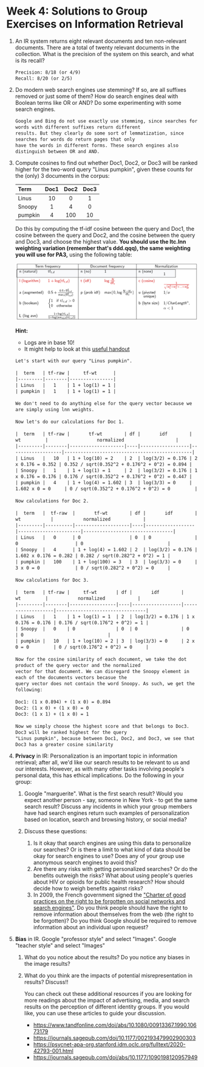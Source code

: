 # Week 4: Solutions to Group Exercises on Information Retrieval

1. An IR system returns eight relevant documents and ten non-relevant documents. There are a total of twenty relevant documents in the collection. 
What is the precision of the system on this search, and what is its recall?

   ```
   Precision: 8/18 (or 4/9)
   Recall: 8/20 (or 2/5)
   ```

2. Do modern web search engines use stemming? If so, are all suffixes removed or just some of them? How do search engines deal with Boolean terms like OR or AND? 
Do some experimenting with some search engines.

   ```
   Google and Bing do not use exactly use stemming, since searches for words with different suffixes return different 
   results. But they clearly do some sort of lemmatization, since searches for words do return pages that only 
   have the words in different forms. These search engines also distinguish between OR and AND.
   ```

3. Compute cosines to find out whether Doc1, Doc2, or Doc3 will be ranked higher for the two-word query "Linus pumpkin", 
given these counts for the (only) 3 documents in the corpus:

   | Term    | Doc1 | Doc2 | Doc3 |
   |:--------|:----:|:----:|:----:|
   | Linus   | 10   | 0    | 1    |
   | Snoopy  | 1    | 4    | 0    |
   | pumpkin | 4    | 100  | 10   |

   Do this by computing the tf-idf cosine between the query and Doc1, the cosine between the query and Doc2, and the cosine between the query and Doc3, 
and choose the highest value. **You should use the ltc.lnn weighting variation (remember that's ddd.qqq), the same weighting you will use for PA3,** using the following table:

   ![Weighting variations table](cosinechart.jpeg)

   **Hint:**
   - Logs are in base 10!
   - It might help to look at this [useful handout](CS124_IR_Handout.pdf)

   ```
   Let's start with our query "Linus pumpkin".
   
   |  term   | tf-raw |     tf-wt      |
   |---------|--------|----------------|
   | Linus   |   1    | 1 + log(1) = 1 |
   | pumpkin |   1    | 1 + log(1) = 1 |
   
   We don't need to do anything else for the query vector because we are simply using lnn weights.
   
   Now let's do our calculations for Doc 1.
   
   |  term   | tf-raw |       tf-wt        | df |       idf        |        wt         |                  normalized                   |
   |---------|--------|--------------------|----|------------------|-------------------|-----------------------------------------------|
   | Linus   |   10   | 1 + log(10) = 2    | 2  | log(3/2) = 0.176 | 2 x 0.176 = 0.352 | 0.352 / sqrt(0.352^2 + 0.176^2 + 0^2) = 0.894 |
   | Snoopy  |   1    | 1 + log(1) = 1     | 2  | log(3/2) = 0.176 | 1 x 0.176 = 0.176 | 0.176 / sqrt(0.352^2 + 0.176^2 + 0^2) = 0.447 |
   | pumpkin |   4    | 1 + log(4) = 1.602 | 3  | log(3/3) = 0     | 1.602 x 0 = 0     | 0 / sqrt(0.352^2 + 0.176^2 + 0^2) = 0         |
   
   Now calculations for Doc 2.
   
   |  term   |  tf-raw  |       tf-wt        | df |       idf        |          wt           |           normalized            |
   |---------|----------|--------------------|----|------------------|-----------------------|---------------------------------|
   | Linus   |   0      | 0                  | 0  | 0                | 0                     | 0                               |
   | Snoopy  |   4      | 1 + log(4) = 1.602 | 2  | log(3/2) = 0.176 | 1.602 x 0.176 = 0.282 | 0.282 / sqrt(0.282^2 + 0^2) = 1 |
   | pumpkin |   100    | 1 + log(100) = 3   | 3  | log(3/3) = 0     | 3 x 0 = 0             | 0 / sqrt(0.282^2 + 0^2) = 0     |
   
   Now calculations for Doc 3.
   
   |  term   | tf-raw |     tf-wt       | df |       idf        |        wt         |           normalized            |
   |---------|--------|-----------------|----|------------------|-------------------|---------------------------------|
   | Linus   |   1    | 1 + log(1) = 1  | 2  | log(3/2) = 0.176 | 1 x 0.176 = 0.176 | 0.176 / sqrt(0.176^2 + 0^2) = 1 |
   | Snoopy  |   0    | 0               | 0  | 0                | 0                 | 0                               |
   | pumpkin |   10   | 1 + log(10) = 2 | 3  | log(3/3) = 0     | 2 x 0 = 0         | 0 / sqrt(0.176^2 + 0^2) = 0     |
   
   Now for the cosine similarity of each document, we take the dot product of the query vector and the normalized 
   vector for that document. We can disregard the Snoopy element in each of the documents vectors becasue the 
   query vector does not contain the word Snoopy. As such, we get the following:
   
   Doc1: (1 x 0.894) + (1 x 0) = 0.894
   Doc2: (1 x 0) + (1 x 0) = 0
   Doc3: (1 x 1) + (1 x 0) = 1
   
   Now we simply choose the highest score and that belongs to Doc3. Doc3 will be ranked highest for the query 
   "Linus pumpkin", because between Doc1, Doc2, and Doc3, we see that Doc3 has a greater cosine similarity
   ```

4. **Privacy** in IR: Personalization is an important topic in information retrieval; after all, we'd like our search results to be relevant to us and our interests.
 However, as with many other tasks involving people's personal data, this has ethical implications. Do the following in your group:
   1. Google "marguerite". What is the first search result? Would you expect another person - say, someone in New York - to get the same search result? 
Discuss any incidents in which your group members have had search engines return such examples of personalization based on location, search and browsing history, or social media?
   
   2. Discuss these questions:
      1. Is it okay that search engines are using this data to personalize our searches? Or is there a limit to what kind of data should be okay for search engines to use? 
Does any of your group use anonymous search engines to avoid this?
      2. Are there any risks with getting personalized searches? Or do the benefits outweigh the risks? What about using people's queries about HIV or opioids 
for public health research? How should decide how to weigh benefits against risks?
      3. In 2009, the French government signed the ["Charter of good practices on the right to be forgotten on social networks and search engines"](https://fr.wikisource.org/wiki/Charte_du_droit_%C3%A0_l%E2%80%99oubli_dans_les_sites_collaboratifs_et_les_moteurs_de_recherche). 
      Do you think people should have the right to remove information about themselves from the web (the right to be forgotten)? 
Do you think Google should be required to remove information about an individual upon request?

4. **Bias** in IR. Google "professor style" and select "Images". Google "teacher style" and select "Images"
   1. What do you notice about the results? Do you notice any biases in the image results?
   2. What do you think are the impacts of potential misrepresentation in results? Discuss!!  

      You can check out these additional resources if you are looking for more readings about the impact of advertising, media, and search results 
on the perception of different identity groups. If you would like, you can use these articles to guide your discussion.
      - https://www.tandfonline.com/doi/abs/10.1080/00913367.1990.10673179
      - https://journals.sagepub.com/doi/10.1177/002193479902900303
      - https://psycnet-apa-org.stanford.idm.oclc.org/fulltext/2020-42793-001.html
      - https://journals.sagepub.com/doi/abs/10.1177/1090198120957949
